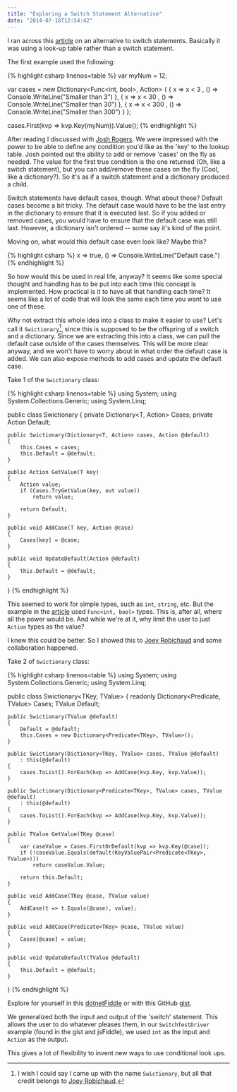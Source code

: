 ```yaml
---
title: "Exploring a Switch Statement Alternative"
date: "2014-07-18T12:54:42"
---
```

I ran across this [article](http://www.codeproject.com/Tips/798140/Switch-statement-alternative) on an alternative to switch statements. Basically it was using a look-up table rather than a switch statement.

<!-- more -->

The first example used the following:

{% highlight csharp linenos=table %}
var myNum = 12;

var cases = new Dictionary<Func<int, bool>, Action>
{
    { x => x < 3 ,    () => Console.WriteLine("Smaller than 3")   },
    { x => x < 30 ,   () => Console.WriteLine("Smaller than 30")  },
    { x => x < 300 ,  () => Console.WriteLine("Smaller than 300") }
};

cases.First(kvp => kvp.Key(myNum)).Value();
{% endhighlight %}

After reading I discussed with [Josh Rogers](http://joshuarogers.net). We were impressed with the power to be able to define any condition you'd like as the 'key' to the lookup table. Josh pointed out the ability to add or remove 'cases' on the fly as needed. The value for the first true condition is the one returned (Oh, like a switch statement), but you can add/remove these cases on the fly (Cool, like a dictionary?). So it's as if a switch statement and a dictionary produced a child.

Switch statements have default cases, though. What about those? Default cases become a bit tricky. The default case would have to be the last entry in the dictionary to ensure that it is executed last. So if you added or removed cases, you would have to ensure that the default case was still last. However, a dictionary isn't ordered -- some say it's kind of the point.

Moving on, what would this default case even look like? Maybe this?

{% highlight csharp %}
x => true, () => Console.WriteLine("Default case.")
{% endhighlight %}

So how would this be used in real life, anyway? It seems like some special thought and handling has to be put into each time this concept is implemented. How practical is it to have all that handling each time? It seems like a lot of code that will look the same each time you want to use one of these.

Why not extract this whole idea into a class to make it easier to use? Let's call it `Swictionary`[^1], since this is supposed to be the offspring of a switch and a dictionary. Since we are extracting this into a class, we can pull the default case outside of the cases themselves. This will be more clear anyway, and we won't have to worry about in what order the default case is added. We can also expose methods to add cases and update the default case.

Take 1 of the `Swictionary` class:

{% highlight csharp linenos=table %}
using System;
using System.Collections.Generic;
using System.Linq;

public class Swictionary<T>
{
	private Dictionary<T, Action> Cases;
	private Action Default;

	public Swictionary(Dictionary<T, Action> cases, Action @default)
	{
		this.Cases = cases;
		this.Default = @default;
	}

	public Action GetValue(T key)
	{
		Action value;
		if (Cases.TryGetValue(key, out value))
			return value;

		return Default;
	}

	public void AddCase(T key, Action @case)
	{
		Cases[key] = @case;
	}

	public void UpdateDefault(Action @default)
	{
		this.Default = @default;
	}
}
{% endhighlight %}

This seemed to work for simple types, such as `int`, `string`, etc. But the example in the [article](http://www.codeproject.com/Tips/798140/Switch-statement-alternative) used `Func<int, bool>` types. This is, after all, where all the power would be. And while we're at it, why limit the user to just `Action` types as the value?

I knew this could be better. So I showed this to [Joey Robichaud](https://github.com/JoeRobich) and some collaboration happened.

Take 2 of `Swictionary` class:

{% highlight csharp linenos=table %}
using System;
using System.Collections.Generic;
using System.Linq;

public class Swictionary<TKey, TValue>
{
    readonly Dictionary<Predicate<TKey>, TValue> Cases;
    TValue Default;

    public Swictionary(TValue @default)
    {
        Default = @default;
        this.Cases = new Dictionary<Predicate<TKey>, TValue>();
    }

    public Swictionary(Dictionary<TKey, TValue> cases, TValue @default)
        : this(@default)
    {
        cases.ToList().ForEach(kvp => AddCase(kvp.Key, kvp.Value));
    }

    public Swictionary(Dictionary<Predicate<TKey>, TValue> cases, TValue @default)
        : this(@default)
    {
        cases.ToList().ForEach(kvp => AddCase(kvp.Key, kvp.Value));
    }

    public TValue GetValue(TKey @case)
    {
        var caseValue = Cases.FirstOrDefault(kvp => kvp.Key(@case));
        if (!caseValue.Equals(default(KeyValuePair<Predicate<TKey>, TValue>)))
            return caseValue.Value;

        return this.Default;
    }

    public void AddCase(TKey @case, TValue value)
    {
        AddCase(t => t.Equals(@case), value);
    }

    public void AddCase(Predicate<TKey> @case, TValue value)
    {
        Cases[@case] = value;
    }

    public void UpdateDefault(TValue @default)
    {
        this.Default = @default;
    }
}
{% endhighlight %}

Explore for yourself in this [dotnetFiddle](https://dotnetfiddle.net/qeApD5) or with this GitHub [gist](https://gist.github.com/SpencerLynn/634d1dbafdfd0f1acd53).

We generalized both the input and output of the 'switch' statement. This allows the user to do whatever pleases them, in our `SwitchTestDriver` example (found in the gist and jsFiddle), we used `int` as the input and `Action` as the output.

This gives a lot of flexibility to invent new ways to use conditional look ups.

[^1]: I wish I could say I came up with the name `Swictionary`, but all that credit belongs to [Joey Robichaud](https://github.com/JoeRobich).
